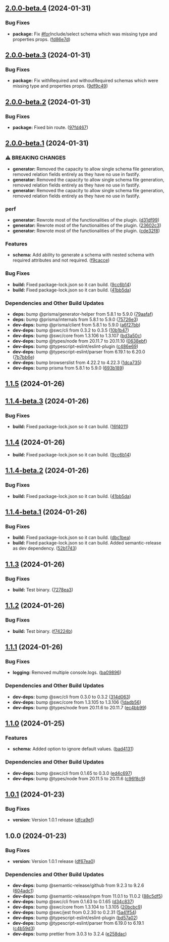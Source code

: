 ## [2.0.0-beta.4](https://github.com/mexdevelop/prisma-generator-fastify-json-schema/compare/v2.0.0-beta.3...v2.0.0-beta.4) (2024-01-31)


### Bug Fixes

* **package:** Fix [#for](https://github.com/mexdevelop/prisma-generator-fastify-json-schema/issues/for)Include/select schema which was missing type and properties props. ([fd86e7d](https://github.com/mexdevelop/prisma-generator-fastify-json-schema/commit/fd86e7dfe7a49cf7420d9ec5ceb3879d12af8eb9))

## [2.0.0-beta.3](https://github.com/mexdevelop/prisma-generator-fastify-json-schema/compare/v2.0.0-beta.2...v2.0.0-beta.3) (2024-01-31)


### Bug Fixes

* **package:** Fix withRequired and withoutRequired schemas which were missing type and properties props. ([9df9c49](https://github.com/mexdevelop/prisma-generator-fastify-json-schema/commit/9df9c49e15b9828287adb2e6fb5fc87c6eb50e16))

## [2.0.0-beta.2](https://github.com/mexdevelop/prisma-generator-fastify-json-schema/compare/v2.0.0-beta.1...v2.0.0-beta.2) (2024-01-31)


### Bug Fixes

* **package:** Fixed bin route. ([97fd467](https://github.com/mexdevelop/prisma-generator-fastify-json-schema/commit/97fd46749d8cad9ac6b18b724254d9dea79d580b))

## [2.0.0-beta.1](https://github.com/mexdevelop/prisma-generator-fastify-json-schema/compare/v1.1.5...v2.0.0-beta.1) (2024-01-31)


### ⚠ BREAKING CHANGES

* **generator:** Removed the capacity to allow single schema file generation, removed relation fields entirely as they have no use in fastify.
* **generator:** Removed the capacity to allow single schema file generation, removed relation fields entirely as they have no use in fastify.
* **generator:** Removed the capacity to allow single schema file generation, removed relation fields entirely as they have no use in fastify.

### perf

* **generator:** Rewrote most of the functionalities of the plugin. ([d31df99](https://github.com/mexdevelop/prisma-generator-fastify-json-schema/commit/d31df99eab5c285c29c99796facaf79b873d3a55))
* **generator:** Rewrote most of the functionalities of the plugin. ([23602c3](https://github.com/mexdevelop/prisma-generator-fastify-json-schema/commit/23602c35c365972cc8c3fd64a77c7564b3a8446b))
* **generator:** Rewrote most of the functionalities of the plugin. ([cde32f8](https://github.com/mexdevelop/prisma-generator-fastify-json-schema/commit/cde32f86c2e5eb7697d1c4926fbccf9471ab2cd6))


### Features

* **schema:** Add ability to generate a schema with nested schema with required attributes and not required. ([f9cacce](https://github.com/mexdevelop/prisma-generator-fastify-json-schema/commit/f9cacce448c2ca5238d70031100500308bab518e))


### Bug Fixes

* **build:** Fixed package-lock.json so it can build. ([9cc6b14](https://github.com/mexdevelop/prisma-generator-fastify-json-schema/commit/9cc6b140222226527e9ed2f5ead850383509430c))
* **build:** Fixed package-lock.json so it can build. ([41bb5da](https://github.com/mexdevelop/prisma-generator-fastify-json-schema/commit/41bb5da99e54846cb6a9b7b9c13ea2cd2d543446))


### Dependencies and Other Build Updates

* **deps:** bump @prisma/generator-helper from 5.8.1 to 5.9.0 ([79aafaf](https://github.com/mexdevelop/prisma-generator-fastify-json-schema/commit/79aafaf38c30b3819a3395100cc62cda48102904))
* **deps:** bump @prisma/internals from 5.8.1 to 5.9.0 ([75726e3](https://github.com/mexdevelop/prisma-generator-fastify-json-schema/commit/75726e34e4bc8e0a494e68db67a3df3fccb77bc8))
* **dev-deps:** bump @prisma/client from 5.8.1 to 5.9.0 ([a6f27bb](https://github.com/mexdevelop/prisma-generator-fastify-json-schema/commit/a6f27bb3939b84588f643b7164d33ae46578c8a6))
* **dev-deps:** bump @swc/cli from 0.3.2 to 0.3.5 ([10b1b47](https://github.com/mexdevelop/prisma-generator-fastify-json-schema/commit/10b1b47a44dea6e7fb2e5ad5ac165c413642a79b))
* **dev-deps:** bump @swc/core from 1.3.106 to 1.3.107 ([bd3a50c](https://github.com/mexdevelop/prisma-generator-fastify-json-schema/commit/bd3a50c5dc70e8755a1eaa9703fdecd112139b28))
* **dev-deps:** bump @types/node from 20.11.7 to 20.11.10 ([0638ebf](https://github.com/mexdevelop/prisma-generator-fastify-json-schema/commit/0638ebf504653d5274dcb4ad6fdd612d2f4c5e31))
* **dev-deps:** bump @typescript-eslint/eslint-plugin ([c486e69](https://github.com/mexdevelop/prisma-generator-fastify-json-schema/commit/c486e692731dc39baa2bf14d9dc3c8ca02c3c0c7))
* **dev-deps:** bump @typescript-eslint/parser from 6.19.1 to 6.20.0 ([7b7bb6e](https://github.com/mexdevelop/prisma-generator-fastify-json-schema/commit/7b7bb6efe0df25addb1b7038ddba65f648d1c01e))
* **dev-deps:** bump browserslist from 4.22.2 to 4.22.3 ([1dca735](https://github.com/mexdevelop/prisma-generator-fastify-json-schema/commit/1dca735d8d678c9cbb657042de576168ea115e28))
* **dev-deps:** bump prisma from 5.8.1 to 5.9.0 ([693b189](https://github.com/mexdevelop/prisma-generator-fastify-json-schema/commit/693b18996d825dd609a2d886528c439355dda96f))

## [1.1.5](https://github.com/mexdevelop/prisma-generator-fastify-json-schema/compare/v1.1.4...v1.1.5) (2024-01-26)

## [1.1.4-beta.3](https://github.com/mexdevelop/prisma-generator-fastify-json-schema/compare/v1.1.4-beta.2...v1.1.4-beta.3) (2024-01-26)


### Bug Fixes

* **build:** Fixed package-lock.json so it can build. ([16f4011](https://github.com/mexdevelop/prisma-generator-fastify-json-schema/commit/16f401133d5c336759c900612f6e507c58d73a40))

## [1.1.4](https://github.com/mexdevelop/prisma-generator-fastify-json-schema/compare/v1.1.3...v1.1.4) (2024-01-26)
* **build:** Fixed package-lock.json so it can build. ([9cc6b14](https://github.com/mexdevelop/prisma-generator-fastify-json-schema/commit/9cc6b140222226527e9ed2f5ead850383509430c))

## [1.1.4-beta.2](https://github.com/mexdevelop/prisma-generator-fastify-json-schema/compare/v1.1.4-beta.1...v1.1.4-beta.2) (2024-01-26)


### Bug Fixes

* **build:** Fixed package-lock.json so it can build. ([41bb5da](https://github.com/mexdevelop/prisma-generator-fastify-json-schema/commit/41bb5da99e54846cb6a9b7b9c13ea2cd2d543446))

## [1.1.4-beta.1](https://github.com/mexdevelop/prisma-generator-fastify-json-schema/compare/v1.1.3...v1.1.4-beta.1) (2024-01-26)


### Bug Fixes

* **build:** Fixed package-lock.json so it can build. ([dbc1bea](https://github.com/mexdevelop/prisma-generator-fastify-json-schema/commit/dbc1bea5987fbf03c93c85ecc39b1e34bf42d195))
* **build:** Fixed package-lock.json so it can build. Added semantic-release as dev dependency. ([52b1743](https://github.com/mexdevelop/prisma-generator-fastify-json-schema/commit/52b1743d7771ce1731d2556f343a324a456ab587))

## [1.1.3](https://github.com/mexdevelop/prisma-generator-fastify-json-schema/compare/v1.1.2...v1.1.3) (2024-01-26)


### Bug Fixes

* **build:** Test binary. ([7278ea3](https://github.com/mexdevelop/prisma-generator-fastify-json-schema/commit/7278ea3046d690f9bd72021b113a30a764135c8a))

## [1.1.2](https://github.com/mexdevelop/prisma-generator-fastify-json-schema/compare/v1.1.1...v1.1.2) (2024-01-26)


### Bug Fixes

* **build:** Test binary. ([f74224b](https://github.com/mexdevelop/prisma-generator-fastify-json-schema/commit/f74224b90ba39b01d7cfd0ef7f9ba740a1d0c6e8))

## [1.1.1](https://github.com/mexdevelop/prisma-generator-fastify-json-schema/compare/v1.1.0...v1.1.1) (2024-01-26)


### Bug Fixes

* **logging:** Removed multiple console.logs. ([ba09896](https://github.com/mexdevelop/prisma-generator-fastify-json-schema/commit/ba0989600aec32bd15a309994ae1ed11bda3cf53))


### Dependencies and Other Build Updates

* **dev-deps:** bump @swc/cli from 0.3.0 to 0.3.2 ([314d063](https://github.com/mexdevelop/prisma-generator-fastify-json-schema/commit/314d063dbed24253ed7e127786d15f82e59f05ab))
* **dev-deps:** bump @swc/core from 1.3.105 to 1.3.106 ([1dadb56](https://github.com/mexdevelop/prisma-generator-fastify-json-schema/commit/1dadb56bcf34fc2836758007393d5a86a700f04b))
* **dev-deps:** bump @types/node from 20.11.6 to 20.11.7 ([ec4bb99](https://github.com/mexdevelop/prisma-generator-fastify-json-schema/commit/ec4bb99f413bc082d6cd7fc8658de356902b4872))

## [1.1.0](https://github.com/mexdevelop/prisma-generator-fastify-json-schema/compare/v1.0.1...v1.1.0) (2024-01-25)


### Features

* **schema:** Added option to ignore default values. ([bad4131](https://github.com/mexdevelop/prisma-generator-fastify-json-schema/commit/bad41313d062be4ad740fd25a0fe6152c785e39f))


### Dependencies and Other Build Updates

* **dev-deps:** bump @swc/cli from 0.1.65 to 0.3.0 ([ed4c697](https://github.com/mexdevelop/prisma-generator-fastify-json-schema/commit/ed4c69706c58d71408291fe73dfa6a948fb10cc8))
* **dev-deps:** bump @types/node from 20.11.5 to 20.11.6 ([c96f8c9](https://github.com/mexdevelop/prisma-generator-fastify-json-schema/commit/c96f8c917cb57a98fc4367d044deb240a24d450f))

## [1.0.1](https://github.com/mexdevelop/prisma-generator-fastify-json-schema/compare/v1.0.0...v1.0.1) (2024-01-23)


### Bug Fixes

* **version:** Version 1.0.1 release ([dfca9e1](https://github.com/mexdevelop/prisma-generator-fastify-json-schema/commit/dfca9e104a946419eedf7fff9bb29ae494ab7fa7))

## 1.0.0 (2024-01-23)


### Bug Fixes

* **version:** Version 1.0.1 release ([df67ea0](https://github.com/mexdevelop/prisma-generator-fastify-json-schema/commit/df67ea018c8381289836e90973cfc5735b18de36))


### Dependencies and Other Build Updates

* **dev-deps:** bump @semantic-release/github from 9.2.3 to 9.2.6 ([604adc1](https://github.com/mexdevelop/prisma-generator-fastify-json-schema/commit/604adc1952ee6425e5a6c80acdbe113ef5788d7a))
* **dev-deps:** bump @semantic-release/npm from 11.0.1 to 11.0.2 ([88c5df5](https://github.com/mexdevelop/prisma-generator-fastify-json-schema/commit/88c5df53a026cd8e81786669b58c1743a6376bb9))
* **dev-deps:** bump @swc/cli from 0.1.63 to 0.1.65 ([d34c837](https://github.com/mexdevelop/prisma-generator-fastify-json-schema/commit/d34c837d17c3e8a779c28b96d6ba878e2894248e))
* **dev-deps:** bump @swc/core from 1.3.104 to 1.3.105 ([20bcbc9](https://github.com/mexdevelop/prisma-generator-fastify-json-schema/commit/20bcbc9872acef4975ce3ef71aded748f4e8dfb3))
* **dev-deps:** bump @swc/jest from 0.2.30 to 0.2.31 ([5a41f54](https://github.com/mexdevelop/prisma-generator-fastify-json-schema/commit/5a41f54e9db6e26f2d7cec3fc3248be11a101898))
* **dev-deps:** bump @typescript-eslint/eslint-plugin ([bd57a02](https://github.com/mexdevelop/prisma-generator-fastify-json-schema/commit/bd57a027c8c3190077570aded3c37cbafd746105))
* **dev-deps:** bump @typescript-eslint/parser from 6.19.0 to 6.19.1 ([c4b59d3](https://github.com/mexdevelop/prisma-generator-fastify-json-schema/commit/c4b59d3a4fe5a54f59bca9c112e68e7b4297f315))
* **dev-deps:** bump prettier from 3.0.3 to 3.2.4 ([e258dac](https://github.com/mexdevelop/prisma-generator-fastify-json-schema/commit/e258dac1726e4be208d0b270dd3f7fe8cf2f3959))
